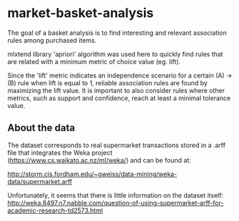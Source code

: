 # market-basket-analysis

The goal of a basket analysis is to find interesting and relevant association rules among purchased items.

mlxtend library 'apriori' algorithm was used here to quickly find rules that are related with a minimum metric of choice value (eg. lift).

Since the 'lift' metric indicates an independence scenario for a certain (A) -> (B) rule when lift is equal to 1, reliable association rules are found by maximizing the lift value. It is important to also consider rules where other metrics, such as support and confidence, reach at least a minimal tolerance value.


## About the data 
The dataset corresponds to real supermarket transactions stored in a .arff file that integrates the Weka project  (https://www.cs.waikato.ac.nz/ml/weka/) and can be found at:

http://storm.cis.fordham.edu/~gweiss/data-mining/weka-data/supermarket.arff

Unfortunately, it seems that there is little information on the dataset itself: 
http://weka.8497.n7.nabble.com/question-of-using-supermarket-arff-for-academic-research-td2573.html
